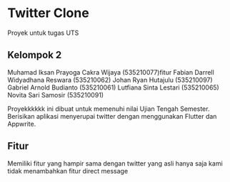 # Twitter Clone

Proyek untuk tugas UTS

## Kelompok 2
Muhamad Iksan Prayoga Cakra Wijaya (535210077)fitur 
Fabian Darrell Widyadhana Reswara (535210062)
Johan Ryan Hutajulu (535210097)
Gabriel Arnold Budianto (535210061)
Lutfiana Sinta Lestari (535210065)
Novita Sari Samosir (535210091)

Proyekkkkkk ini dibuat untuk memenuhi nilai Ujian Tengah Semester. Berisikan aplikasi menyerupai twitter dengan menggunakan Flutter dan Appwrite.

## Fitur

Memiliki fitur yang hampir sama dengan twitter yang asli hanya saja kami tidak menambahkan fitur direct message

